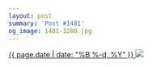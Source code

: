 ```yaml
---
layout: post
summary: 'Post #1481'
og_image: 1481-1280.jpg
---
```


<p>
 <time>
  <a href="/1481">
   {{ page.date | date: "%B %-d, %Y" }}
  </a>
 </time>
 <a href="/1481">
  <img sizes="(min-width: 700px) 50vw, calc(100vw - 2rem)" src="{{ site.assets_url }}/1481-640.jpg" srcset="{{ site.assets_url }}/1481-320.jpg 320w, {{ site.assets_url }}/1481-640.jpg 640w, {{ site.assets_url }}/1481-960.jpg 960w, {{ site.assets_url }}/1481-1280.jpg 1280w"/>
 </a>
</p>
